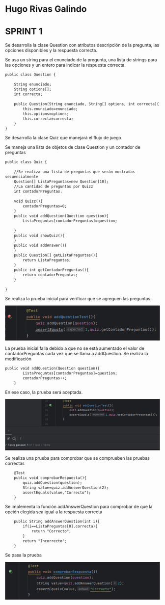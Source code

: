 # Hugo Rivas Galindo


# SPRINT 1

Se desarrolla la clase Question con atributos descripción de la pregunta, las opciones
disponibles y la respuesta correcta.

Se usa un string para el enunciado de la pregunta, una lista de strings para las opciones y un entero para indicar la respuesta correcta.

```
public class Question {

    String enunciado;
    String options[];
    int correcta;

    public Question(String enunciado, String[] options, int correcta){
        this.enunciado=enunciado;
        this.options=options;
        this.correcta=correcta;
    }
}

```


Se desarrolla la clase Quiz que manejará el flujo de juego

Se maneja una lista de objetos de clase Question y un contador de preguntas

```
public class Quiz {

    //Se realiza una lista de preguntas que serán mostradas secuencialmente
    Question[] ListaPreguntas=new Question[10];
    //La cantidad de preguntas por Quizz
    int contadorPreguntas;

    void Quizz(){
        contadorPreguntas=0;
    }
    public void addQuestion(Question question){
        ListaPreguntas[contadorPreguntas]=question;

    }
    public void showQuiz(){
    }
    public void addAnswer(){
    }
    public Question[] getListaPreguntas(){
        return ListaPreguntas;
    }
    public int getContadorPreguntas(){
        return contadorPreguntas;
    }

}

```


Se realiza la prueba inicial para verificar que se agreguen las preguntas

![img](./img/img3.png)

La prueba inicial falla debido a que no se está aumentado el valor de contadorPreguntas cada vez que se llama a addQuestion.
Se realiza la modificación

```
public void addQuestion(Question question){
        ListaPreguntas[contadorPreguntas]=question;
        contadorPreguntas++;
    }
```
En ese caso, la prueba será aceptada.

![img](./img/img4.png)

Se realiza una prueba para comprobar que se comprueben las pruebas correctas

```
    @Test
    public void comprobarRespuesta(){
        quiz.addQuestion(question);
        String value=quiz.addAnswerQuestion(2);
        assertEquals(value,"Correcto");
    }
```
Se implementa la función addAnswerQuestion para comprobar de que la opción elegida sea igual a la respuesta correcta

```
    public String addAnswerQuestion(int i){
        if(i==ListaPreguntas[0].correcta){
            return "Correcto";
        }
        return "Incorrecto";
    }
```

Se pasa la prueba

![img](./img/img5.png)